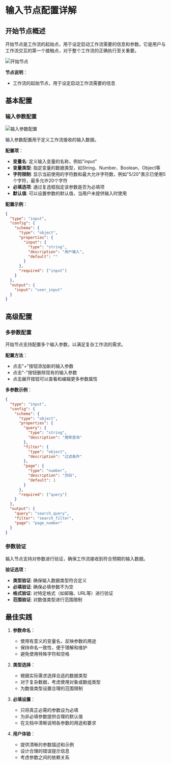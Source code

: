 # 输入节点配置详解

## 开始节点概述

开始节点是工作流的起始点，用于设定启动工作流需要的信息和参数。它是用户与工作流交互的第一个接触点，对于整个工作流的正确执行至关重要。

![开始节点](../assets/icons/start_node.png)

**节点说明**：
- 工作流的起始节点，用于设定启动工作流需要的信息

## 基本配置

### 输入参数配置
![输入参数配置](../assets/icons/input_config.png)

输入参数配置用于定义工作流接收的输入数据。

**配置项**：
- **变量名**: 定义输入变量的名称，例如"input"
- **变量类型**: 指定变量的数据类型，如String、Number、Boolean、Object等
- **字符限制**: 显示当前使用的字符数和最大允许字符数，例如"5/20"表示已使用5个字符，最多允许20个字符
- **必填选项**: 通过复选框指定该参数是否为必填项
- **默认值**: 可以设置参数的默认值，当用户未提供输入时使用

**配置示例**：
```json
{
  "type": "input",
  "config": {
    "schema": {
      "type": "object",
      "properties": {
        "input": {
          "type": "string",
          "description": "用户输入",
          "default": ""
        }
      },
      "required": ["input"]
    }
  },
  "output": {
    "input": "user_input"
  }
}
```

## 高级配置

### 多参数配置

开始节点支持配置多个输入参数，以满足复杂工作流的需求。

**配置方法**：
- 点击"+"按钮添加新的输入参数
- 点击"-"按钮删除现有的输入参数
- 点击展开按钮可以查看和编辑更多参数属性

**多参数示例**：
```json
{
  "type": "input",
  "config": {
    "schema": {
      "type": "object",
      "properties": {
        "query": {
          "type": "string",
          "description": "搜索查询"
        },
        "filter": {
          "type": "object",
          "description": "过滤条件"
        },
        "page": {
          "type": "number",
          "description": "页码",
          "default": 1
        }
      },
      "required": ["query"]
    }
  },
  "output": {
    "query": "search_query",
    "filter": "search_filter",
    "page": "page_number"
  }
}
```

### 参数验证

输入节点支持对参数进行验证，确保工作流接收到符合预期的输入数据。

**验证选项**：
- **类型验证**: 确保输入数据类型符合定义
- **必填验证**: 确保必填参数不为空
- **格式验证**: 对特定格式（如邮箱、URL等）进行验证
- **范围验证**: 对数值类型进行范围限制

## 最佳实践

1. **参数命名**：
   - 使用有意义的变量名，反映参数的用途
   - 保持命名一致性，便于理解和维护
   - 避免使用特殊字符和空格

2. **类型选择**：
   - 根据实际需求选择合适的数据类型
   - 对于复杂数据，考虑使用对象或数组类型
   - 为数值类型设置合理的范围限制

3. **必填设置**：
   - 只将真正必需的参数设为必填
   - 为非必填参数提供合理的默认值
   - 在文档中清晰说明各参数的用途和要求

4. **用户体验**：
   - 提供清晰的参数描述和示例
   - 设计合理的错误提示信息
   - 考虑参数之间的依赖关系 